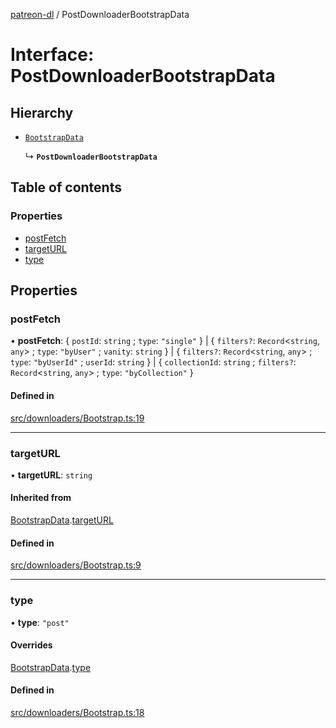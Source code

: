 [patreon-dl](../README.md) / PostDownloaderBootstrapData

# Interface: PostDownloaderBootstrapData

## Hierarchy

- [`BootstrapData`](BootstrapData.md)

  ↳ **`PostDownloaderBootstrapData`**

## Table of contents

### Properties

- [postFetch](PostDownloaderBootstrapData.md#postfetch)
- [targetURL](PostDownloaderBootstrapData.md#targeturl)
- [type](PostDownloaderBootstrapData.md#type)

## Properties

### postFetch

• **postFetch**: \{ `postId`: `string` ; `type`: ``"single"``  } \| \{ `filters?`: `Record`\<`string`, `any`\> ; `type`: ``"byUser"`` ; `vanity`: `string`  } \| \{ `filters?`: `Record`\<`string`, `any`\> ; `type`: ``"byUserId"`` ; `userId`: `string`  } \| \{ `collectionId`: `string` ; `filters?`: `Record`\<`string`, `any`\> ; `type`: ``"byCollection"``  }

#### Defined in

[src/downloaders/Bootstrap.ts:19](https://github.com/patrickkfkan/patreon-dl/blob/47a7410/src/downloaders/Bootstrap.ts#L19)

___

### targetURL

• **targetURL**: `string`

#### Inherited from

[BootstrapData](BootstrapData.md).[targetURL](BootstrapData.md#targeturl)

#### Defined in

[src/downloaders/Bootstrap.ts:9](https://github.com/patrickkfkan/patreon-dl/blob/47a7410/src/downloaders/Bootstrap.ts#L9)

___

### type

• **type**: ``"post"``

#### Overrides

[BootstrapData](BootstrapData.md).[type](BootstrapData.md#type)

#### Defined in

[src/downloaders/Bootstrap.ts:18](https://github.com/patrickkfkan/patreon-dl/blob/47a7410/src/downloaders/Bootstrap.ts#L18)
